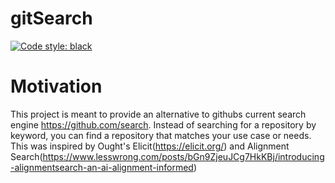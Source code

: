 # gitSearch
[![Code style: black](https://img.shields.io/badge/code%20style-black-000000.svg)](https://github.com/psf/black)

# Motivation

This project is meant to provide an alternative to githubs current search engine https://github.com/search. Instead of searching for a repository by keyword, you can find a repository that matches your use case or needs. This was inspired by Ought's Elicit(https://elicit.org/) and Alignment Search(https://www.lesswrong.com/posts/bGn9ZjeuJCg7HkKBj/introducing-alignmentsearch-an-ai-alignment-informed)
